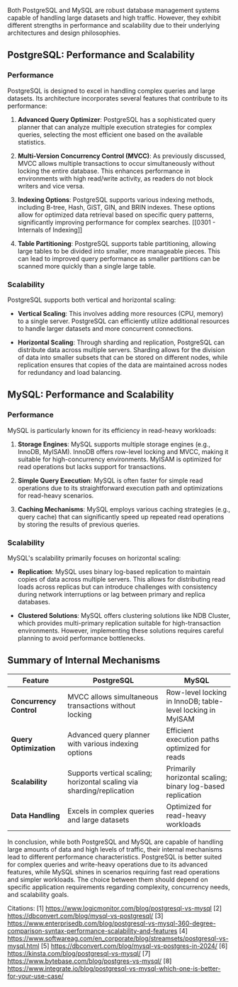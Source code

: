 Both PostgreSQL and MySQL are robust database management systems capable of handling large datasets and high traffic. However, they exhibit different strengths in performance and scalability due to their underlying architectures and design philosophies.
## PostgreSQL: Performance and Scalability

### Performance
PostgreSQL is designed to excel in handling complex queries and large datasets. Its architecture incorporates several features that contribute to its performance:

1. **Advanced Query Optimizer**: PostgreSQL has a sophisticated query planner that can analyze multiple execution strategies for complex queries, selecting the most efficient one based on the available statistics.

2. **Multi-Version Concurrency Control (MVCC)**: As previously discussed, MVCC allows multiple transactions to occur simultaneously without locking the entire database. This enhances performance in environments with high read/write activity, as readers do not block writers and vice versa.

3. **Indexing Options**: PostgreSQL supports various indexing methods, including B-tree, Hash, GiST, GIN, and BRIN indexes. These options allow for optimized data retrieval based on specific query patterns, significantly improving performance for complex searches.
	[[0301 - Internals of Indexing]]

5. **Table Partitioning**: PostgreSQL supports table partitioning, allowing large tables to be divided into smaller, more manageable pieces. This can lead to improved query performance as smaller partitions can be scanned more quickly than a single large table.

### Scalability
PostgreSQL supports both vertical and horizontal scaling:

- **Vertical Scaling**: This involves adding more resources (CPU, memory) to a single server. PostgreSQL can efficiently utilize additional resources to handle larger datasets and more concurrent connections.
  
- **Horizontal Scaling**: Through sharding and replication, PostgreSQL can distribute data across multiple servers. Sharding allows for the division of data into smaller subsets that can be stored on different nodes, while replication ensures that copies of the data are maintained across nodes for redundancy and load balancing.

## MySQL: Performance and Scalability

### Performance
MySQL is particularly known for its efficiency in read-heavy workloads:

1. **Storage Engines**: MySQL supports multiple storage engines (e.g., InnoDB, MyISAM). InnoDB offers row-level locking and MVCC, making it suitable for high-concurrency environments. MyISAM is optimized for read operations but lacks support for transactions.

2. **Simple Query Execution**: MySQL is often faster for simple read operations due to its straightforward execution path and optimizations for read-heavy scenarios.

3. **Caching Mechanisms**: MySQL employs various caching strategies (e.g., query cache) that can significantly speed up repeated read operations by storing the results of previous queries.

### Scalability
MySQL's scalability primarily focuses on horizontal scaling:

- **Replication**: MySQL uses binary log-based replication to maintain copies of data across multiple servers. This allows for distributing read loads across replicas but can introduce challenges with consistency during network interruptions or lag between primary and replica databases.

- **Clustered Solutions**: MySQL offers clustering solutions like NDB Cluster, which provides multi-primary replication suitable for high-transaction environments. However, implementing these solutions requires careful planning to avoid performance bottlenecks.

## Summary of Internal Mechanisms

| Feature                | PostgreSQL                                    | MySQL                                      |
|------------------------|-----------------------------------------------|-------------------------------------------|
| **Concurrency Control**| MVCC allows simultaneous transactions without locking | Row-level locking in InnoDB; table-level locking in MyISAM |
| **Query Optimization** | Advanced query planner with various indexing options | Efficient execution paths optimized for reads |
| **Scalability**        | Supports vertical scaling; horizontal scaling via sharding/replication | Primarily horizontal scaling; binary log-based replication |
| **Data Handling**      | Excels in complex queries and large datasets  | Optimized for read-heavy workloads         |

In conclusion, while both PostgreSQL and MySQL are capable of handling large amounts of data and high levels of traffic, their internal mechanisms lead to different performance characteristics. PostgreSQL is better suited for complex queries and write-heavy operations due to its advanced features, while MySQL shines in scenarios requiring fast read operations and simpler workloads. The choice between them should depend on specific application requirements regarding complexity, concurrency needs, and scalability goals.

Citations:
[1] https://www.logicmonitor.com/blog/postgresql-vs-mysql
[2] https://dbconvert.com/blog/mysql-vs-postgresql/
[3] https://www.enterprisedb.com/blog/postgresql-vs-mysql-360-degree-comparison-syntax-performance-scalability-and-features
[4] https://www.softwareag.com/en_corporate/blog/streamsets/postgresql-vs-mysql.html
[5] https://dbconvert.com/blog/mysql-vs-postgres-in-2024/
[6] https://kinsta.com/blog/postgresql-vs-mysql/
[7] https://www.bytebase.com/blog/postgres-vs-mysql/
[8] https://www.integrate.io/blog/postgresql-vs-mysql-which-one-is-better-for-your-use-case/